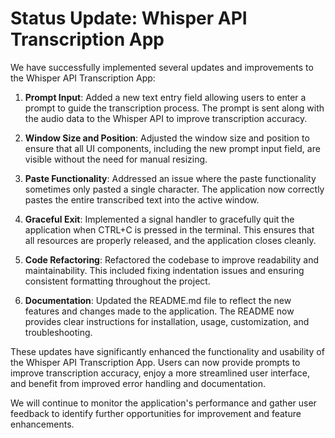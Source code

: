 # Status Update: Whisper API Transcription App

We have successfully implemented several updates and improvements to the Whisper API Transcription App:

1. **Prompt Input**: Added a new text entry field allowing users to enter a prompt to guide the transcription process. The prompt is sent along with the audio data to the Whisper API to improve transcription accuracy.

2. **Window Size and Position**: Adjusted the window size and position to ensure that all UI components, including the new prompt input field, are visible without the need for manual resizing.

3. **Paste Functionality**: Addressed an issue where the paste functionality sometimes only pasted a single character. The application now correctly pastes the entire transcribed text into the active window.

4. **Graceful Exit**: Implemented a signal handler to gracefully quit the application when CTRL+C is pressed in the terminal. This ensures that all resources are properly released, and the application closes cleanly.

5. **Code Refactoring**: Refactored the codebase to improve readability and maintainability. This included fixing indentation issues and ensuring consistent formatting throughout the project.

6. **Documentation**: Updated the README.md file to reflect the new features and changes made to the application. The README now provides clear instructions for installation, usage, customization, and troubleshooting.

These updates have significantly enhanced the functionality and usability of the Whisper API Transcription App. Users can now provide prompts to improve transcription accuracy, enjoy a more streamlined user interface, and benefit from improved error handling and documentation.

We will continue to monitor the application's performance and gather user feedback to identify further opportunities for improvement and feature enhancements.
